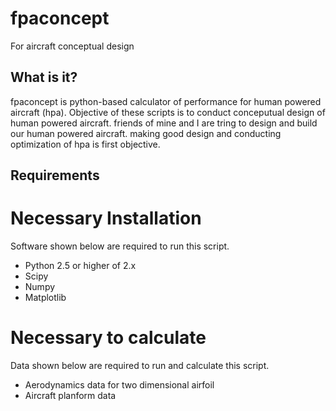 fpaconcept
==========

For aircraft conceptual design 


What is it?
-----------

fpaconcept is python-based calculator of performance  for human powered aircraft (hpa).
Objective of these scripts is to conduct conceputual design of human powered aircraft. friends of mine and I are tring to design and build our human powered aircraft. making good design and conducting optimization of hpa is first objective.

Requirements
-----------

# Necessary Installation
Software shown below are required to run this script.


* Python 2.5 or higher of 2.x
* Scipy
* Numpy
* Matplotlib

# Necessary to calculate
Data shown below are required to run and calculate this script.


* Aerodynamics data for two dimensional airfoil
* Aircraft planform data
